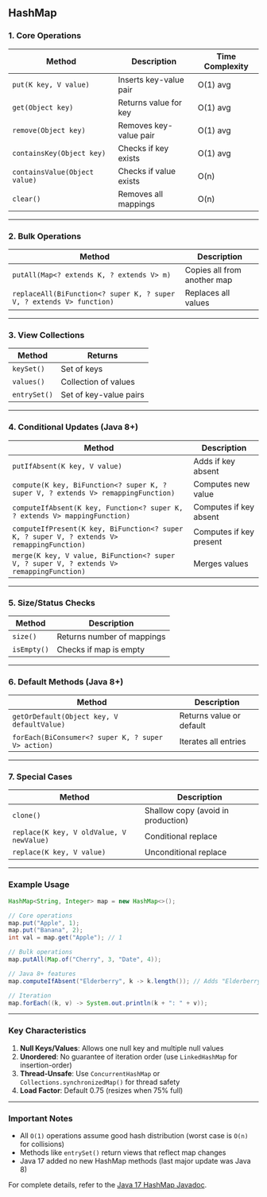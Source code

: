 HashMap
---

### **1. Core Operations**
| Method | Description | Time Complexity |
|--------|------------|-----------------|
| `put(K key, V value)` | Inserts key-value pair | O(1) avg |
| `get(Object key)` | Returns value for key | O(1) avg |
| `remove(Object key)` | Removes key-value pair | O(1) avg |
| `containsKey(Object key)` | Checks if key exists | O(1) avg |
| `containsValue(Object value)` | Checks if value exists | O(n) |
| `clear()` | Removes all mappings | O(n) |

---

### **2. Bulk Operations**
| Method | Description |
|--------|------------|
| `putAll(Map<? extends K, ? extends V> m)` | Copies all from another map |
| `replaceAll(BiFunction<? super K, ? super V, ? extends V> function)` | Replaces all values |

---

### **3. View Collections**
| Method | Returns |
|--------|---------|
| `keySet()` | Set of keys |
| `values()` | Collection of values |
| `entrySet()` | Set of key-value pairs |

---

### **4. Conditional Updates (Java 8+)**
| Method | Description |
|--------|------------|
| `putIfAbsent(K key, V value)` | Adds if key absent |
| `compute(K key, BiFunction<? super K, ? super V, ? extends V> remappingFunction)` | Computes new value |
| `computeIfAbsent(K key, Function<? super K, ? extends V> mappingFunction)` | Computes if key absent |
| `computeIfPresent(K key, BiFunction<? super K, ? super V, ? extends V> remappingFunction)` | Computes if key present |
| `merge(K key, V value, BiFunction<? super V, ? super V, ? extends V> remappingFunction)` | Merges values |

---

### **5. Size/Status Checks**
| Method | Description |
|--------|------------|
| `size()` | Returns number of mappings |
| `isEmpty()` | Checks if map is empty |

---

### **6. Default Methods (Java 8+)**
| Method | Description |
|--------|------------|
| `getOrDefault(Object key, V defaultValue)` | Returns value or default |
| `forEach(BiConsumer<? super K, ? super V> action)` | Iterates all entries |

---

### **7. Special Cases**
| Method | Description |
|--------|------------|
| `clone()` | Shallow copy (avoid in production) |
| `replace(K key, V oldValue, V newValue)` | Conditional replace |
| `replace(K key, V value)` | Unconditional replace |

---

### **Example Usage**
```java
HashMap<String, Integer> map = new HashMap<>();

// Core operations
map.put("Apple", 1);
map.put("Banana", 2);
int val = map.get("Apple"); // 1

// Bulk operations
map.putAll(Map.of("Cherry", 3, "Date", 4));

// Java 8+ features
map.computeIfAbsent("Elderberry", k -> k.length()); // Adds "Elderberry" → 10

// Iteration
map.forEach((k, v) -> System.out.println(k + ": " + v));
```

---

### **Key Characteristics**
1. **Null Keys/Values**: Allows one null key and multiple null values
2. **Unordered**: No guarantee of iteration order (use `LinkedHashMap` for insertion-order)
3. **Thread-Unsafe**: Use `ConcurrentHashMap` or `Collections.synchronizedMap()` for thread safety
4. **Load Factor**: Default 0.75 (resizes when 75% full)

---

### **Important Notes**
- All `O(1)` operations assume good hash distribution (worst case is `O(n)` for collisions)
- Methods like `entrySet()` return views that reflect map changes
- Java 17 added no new HashMap methods (last major update was Java 8)

For complete details, refer to the [Java 17 HashMap Javadoc](https://docs.oracle.com/en/java/javase/17/docs/api/java.base/java/util/HashMap.html).
